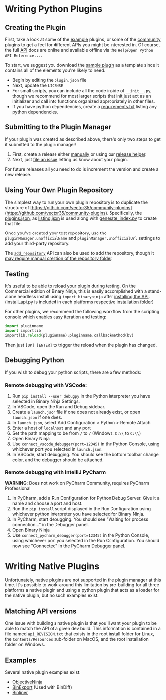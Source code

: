# Writing Python Plugins

## Creating the Plugin

First, take a look at some of the [example](https://github.com/Vector35/binaryninja-api/tree/dev/python/examples) plugins, or some of the [community](https://github.com/Vector35/community-plugins) plugins to get a feel for different APIs you might be interested in. Of course, the full [API](https://api.binary.ninja/) docs are online and available offline via the `Help`/`Open Python API Reference...`.

To start, we suggest you download the [sample plugin](https://github.com/Vector35/sample_plugin) as a template since it contains all of the elements you're likely to need.

- Begin by editing the `plugin.json` file
- Next, update the `LICENSE`
- For small scripts, you can include all the code inside of `__init__.py`, though we recommend for most larger scripts that init just act as an initializer and call into functions organized appropriately in other files.
- If you have python dependencies, create a [requirements.txt](https://pip.pypa.io/en/latest/cli/pip_freeze/) listing any python dependencies.

## Submitting to the Plugin Manager

If your plugin was created as described above, there's only two steps to get it submitted to the plugin manager!

1. First, create a release either [manually](https://binary.ninja/2019/07/04/plugin-manager-2.0.html#5-create-a-release) or using our [release helper](https://github.com/Vector35/release_helper).
1. Next, just [file an issue](https://github.com/Vector35/community-plugins/issues/new/choose) letting us know about your plugin.

For future releases all you need to do is increment the version and create a new release.

## Using Your Own Plugin Repository

The simplest way to run your own plugin repository is to duplicate the structure of [https://github.com/vector35/community-plugins](https://github.com/vector35/community-plugins). Specifically, the [plugins.json](https://github.com/Vector35/community-plugins/blob/master/plugins.json), as [listing.json](https://github.com/Vector35/community-plugins/blob/master/listing.json) is used along with [generate_index.py](https://github.com/Vector35/community-plugins/blob/master/generate_index.py) to create that file.

Once you've created your test repository, use the `pluginManager.unofficialName` and `pluginManager.unofficialUrl` settings to add your third-party repository.

The [`add_repository`](https://api.binary.ninja/binaryninja.pluginmanager-module.html#binaryninja.pluginmanager.RepositoryManager.add_repository) API can also be used to add the repository, though it [may require manual creation of the repository folder](https://github.com/Vector35/binaryninja-api/issues/2987).
## Testing

It's useful to be able to reload your plugin during testing. On the Commercial edition of Binary Ninja, this is easily accomplished with a stand-alone headless install using `import binaryninja` after [installing the API](https://github.com/Vector35/binaryninja-api/blob/dev/scripts/install_api.py).  (install_api.py is included in each platforms respective [installation folder](../getting-started.md#binary-path))

For other plugins, we recommend the following workflow from the scripting console which enables easy iteration and testing:

```python
import pluginname
import importlib
importlib.reload(pluginname);pluginname.callbackmethod(bv)
```

Then just `[UP] [ENTER]` to trigger the reload when the plugin has changed.

## Debugging Python

If you wish to debug your python scripts, there are a few methods:

### Remote debugging with VSCode:

1. Run `pip install --user debugpy` in the Python interpreter you have selected in Binary Ninja Settings.
1. In VSCode, open the Run and Debug sidebar.
1. Create a `launch.json` file if one does not already exist, or open `launch.json` if one does.
1. In `launch.json`, select Add Configuration > Python > Remote Attach
1. Enter a host of `localhost` and any port
1. Set the path mapping to be from `/` to `/` (Windows: `C:\\` to `C:\\`)
1. Open Binary Ninja
1. Use `connect_vscode_debugger(port=12345)` in the Python Console, using whichever port you selected in `launch.json`.
1. In VSCode, start debugging. You should see the bottom toolbar change color, and the debugger should be attached.

### Remote debugging with IntelliJ PyCharm

**WARNING**: Does not work on PyCharm Community, requires PyCharm Professional

1. In PyCharm, add a Run Configuration for Python Debug Server. Give it a name and choose a port and host.
1. Run the `pip install` script displayed in the Run Configuration using whichever python interpreter you have selected for Binary Ninja.
1. In PyCharm, start debugging. You should see "Waiting for process connection..." in the Debugger panel.
1. Open Binary Ninja
1. Use `connect_pycharm_debugger(port=12345)` in the Python Console, using whichever port you selected in the Run Configuration. You should now see "Connected" in the PyCharm Debugger panel.

# Writing Native Plugins

Unfortunately, native plugins are not supported in the plugin manager at this time. It's possible to work-around this limitation by pre-building for all three platforms a native plugin and using a python plugin that acts as a loader for the native plugin, but no such examples exist. 

## Matching API versions

One issue with building a native plugin is that you'll want your plugin to be able to match the API of a given dev build. This information is contained in a file named `api_REVISION.txt` that exists in the root install folder for Linux, the `Contents/Resources` sub-folder on MacOS, and the root installation folder on Windows.

## Examples

Several native plugin examples exist:

 - [ObjectiveNinja](https://github.com/jonpalmisc/ObjectiveNinja)
 - [BinExport](https://github.com/google/binexport#binary-ninja) (Used with BinDiff)
 - [Binliner](https://github.com/holmesmr/binliner)
